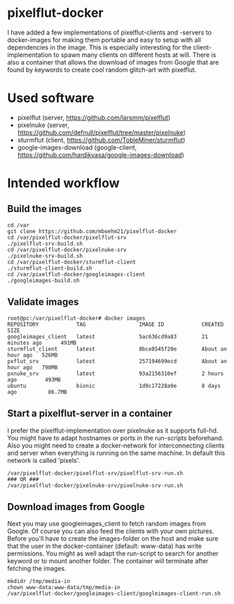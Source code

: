 pixelflut-docker
================

I have added a few implementations of pixelflut-clients and -servers to docker-images for making them portable and easy to setup with all dependencies in the image. This is especially interesting for the client-implementation to spawn many clients on different hosts at will. There is also a container that allows the download of images from Google that are found by keywords to create cool random glitch-art with pixelflut.

# Used software

- pixelflut (server, https://github.com/larsmm/pixelflut)
- pixelnuke (server, https://github.com/defnull/pixelflut/tree/master/pixelnuke)
- sturmflut (client, https://github.com/TobleMiner/sturmflut)
- google-images-download (google-client, https://github.com/hardikvasa/google-images-download)

# Intended workflow

## Build the images

```
cd /var
git clone https://github.com/mboehm21/pixelflut-docker
cd /var/pixelflut-docker/pixelflut-srv
./pixelflut-srv-build.sh
cd /var/pixelflut-docker/pixelnuke-srv
./pixelnuke-srv-build.sh
cd /var/pixelflut-docker/sturmflut-client
./sturmflut-client-build.sh
cd /var/pixelflut-docker/googleimages-client
./googleimages-build.sh
```

## Validate images

```
root@pc:/var/pixelflut-docker# docker images
REPOSITORY            TAG                 IMAGE ID            CREATED             SIZE
googleimages_client   latest              5ac636cd9a83        21 minutes ago      491MB
sturmflut_client      latest              8bce8545f20e        About an hour ago   526MB
pxflut_srv            latest              257194699ecd        About an hour ago   798MB
pxnuke_srv            latest              93a2156310ef        2 hours ago         493MB
ubuntu                bionic              1d9c17228a9e        8 days ago          86.7MB

```

## Start a pixelflut-server in a container

I prefer the pixelflut-implementation over pixelnuke as it supports full-hd. You might have to adapt hostnames or ports in the run-scripts beforehand. Also you might need to create a docker-network for interconnecting clients and server when everything is running on the same machine. In default this network is called 'pixels'.

```
/var/pixelflut-docker/pixelflut-srv/pixelflut-srv-run.sh
### OR ###
/var/pixelflut-docker/pixelnuke-srv/pixelnuke-srv-run.sh
```

## Download images from Google

Next you may use googleimages_client to fetch random images from Google. Of course you can also feed the clients with your own pictures. Before you'll have to create the images-folder on the host and make sure that the user in the docker-container (default: www-data) has write permissions. You might as well adapt the run-script to search for another keyword or to mount another folder. The container will terminate after fetching the images.

```
mkdidr /tmp/media-in
chown www-data:www-data/tmp/media-in
/var/pixelflut-docker/googleimages-client/googleimages-client-run.sh
```
